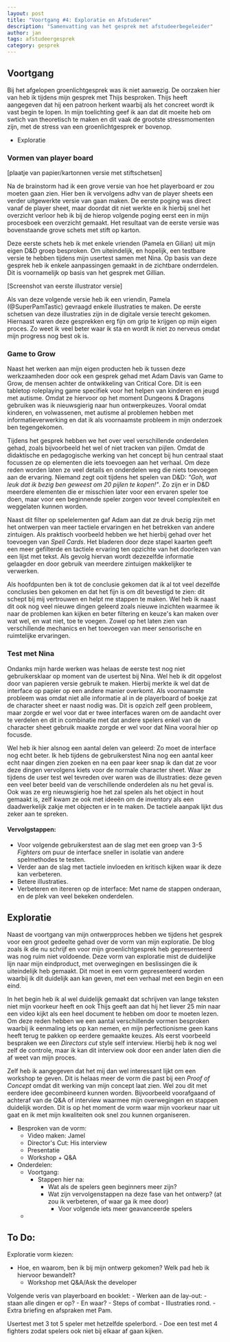 ```yaml
---
layout: post
title: "Voortgang #4: Exploratie en Afstuderen"
description: "Samenvatting van het gesprek met afstudeerbegeleider"
author: jan
tags: afstudeergesprek
category: gesprek
---
```



## Voortgang

Bij het afgelopen groenlichtgesprek was ik niet aanwezig. De oorzaken hier van heb ik tijdens mijn gesprek met Thijs besproken. Thijs heeft aangegeven dat hij een patroon herkent waarbij als het concreet wordt ik vast begin te lopen. In mijn toelichting geef ik aan dat dit moeite heb om swtich van theoretisch te maken en dit vaak de grootste stressmomenten zijn, met de stress van een groenlichtgesprek er bovenop.

 - Exploratie

### Vormen van player board

[plaatje van papier/kartonnen versie met stiftschetsen]

Na de brainstorm had ik een grove versie van hoe het playerboard er zou moeten gaan zien. Hier ben ik vervolgens adhv van de player sheets een verder uitgewerkte versie van gaan maken. De eerste poging was direct vanaf de player sheet, maar doordat dit niet werkte en ik hierbij snel het overzicht verloor heb ik bij de hierop volgende poging eerst een in mijn procesboek een overzicht gemaakt. Het resultaat van de eerste versie was bovenstaande grove schets met stift op karton.

Deze eerste schets heb ik met enkele vrienden (Pamela en Gilian) uit mijn eigen D&D groep besproken. Om uiteindelijk, en hopelijk, een testbare versie te hebben tijdens mijn usertest samen met Nina. Op basis van deze gesprek heb ik enkele aanpassingen gemaakt in de zichtbare onderrdelen. Dit is voornamelijk op basis van het gesprek met Gillian.

[Screenshot van eerste illustrator versie]

Als van deze volgende versie heb ik een vriendin, Pamela (@SuperPamTastic) gevraagd enkele illustraties te maken. De eerste schetsen van deze illustraties zijn in de digitale versie terecht gekomen. Hiernaast waren deze gesprekken erg fijn om grip te krijgen op mijn eigen proces. Zo weet ik veel beter waar ik sta en wordt ik niet zo nerveus omdat mijn progress nog best ok is.


### Game to Grow
Naast het werken aan mijn eigen producten heb ik tussen deze werkzaamheden door ook een gesprek gehad met Adam Davis van Game to Grow, de mensen achter de ontwikkeling van Critical Core. Dit is een tabletop roleplaying game specifiek voor het helpen van kinderen en jeugd met autisme. Omdat ze hiervoor op het moment Dungeons & Dragons gebruiken was ik nieuwsgierig naar hun ontwerpkeuzes. Vooral omdat kinderen, en volwassenen, met autisme al problemen hebben met informatieverwerking en dat ik als voornaamste probleem in mijn onderzoek ben tegengekomen. 

Tijdens het gesprek hebben we het over veel verschillende onderdelen gehad, zoals bijvoorbeeld het wel of niet tracken van pijlen. Omdat de didaktische en pedagogische werking van het concept bij hun centraal staat focussen ze op elementen die iets toevoegen aan het verhaal. Om deze reden worden laten ze veel details en onderdelen weg die niets toevoegen aan de ervaring. Niemand zegt ooit tijdens het spelen van D&D: _"Goh, wat leuk dat ik bezig ben geweest om 20 pijlen te kopen!"_. Zo zijn er in D&D meerdere elementen die er misschien later voor een ervaren speler toe doen, maar voor een beginnende speler zorgen voor teveel complexiteit en weggelaten kunnen worden.

Naast dit filter op spelelementen gaf Adam aan dat ze druk bezig zijn met het ontwerpen van meer tactiele ervaringen en het betrekken van andere zintuigen. Als praktisch voorbeeld hebben we het hierbij gehad over het toevoegen van _Spell Cards_. Het bladeren door deze stapel kaarten geeft een meer gefilterde en tactiele ervaring ten opzichte van het doorlezen van een lijst met tekst. Als gevolg hiervan wordt dezezelfde informatie gelaagder en door gebruik van meerdere zintuigen makkelijker te verwerken.

Als hoofdpunten ben ik tot de conclusie gekomen dat ik al tot veel dezelfde conclusies ben gekomen en dat het fijn is om dit bevestigd te zien: dit schept bij mij vertrouwen en helpt me stappen te maken. Wel heb ik naast dit ook nog veel nieuwe dingen geleerd zoals nieuwe inzichten waarmee ik naar de problemen kan kijken en beter filtering en keuze's kan maken over wat wel, en wat niet, toe te voegen. Zowel op het laten zien van verschillende mechanics en het toevoegen van meer sensorische en ruimtelijke ervaringen.

### Test met Nina
Ondanks mijn harde werken was helaas de eerste test nog niet gebruikersklaar op moment van de usertest bij Nina. Wel heb ik dit opgelost door van papieren versie gebruik te maken. Hierbij merkte ik wel dat de interface op papier op een andere manier overkomt. Als voornaamste probleem was omdat niet alle informatie al in de playerboard of boekje zat de character sheet er naast nodig was. Dit is opzich zelf geen probleem, maar zorgde er wel voor dat er twee interfaces waren om de aandacht over te verdelen en dit in combinatie met dat andere spelers enkel van de character sheet gebruik maakte zorgde er wel voor dat Nina vooral hier op focusde. 

Wel heb ik hier alsnog een aantal delen van geleerd: Zo moet de interface nog echt beter. Ik heb tijdens de gebruikerstest Nina nog een aantal keer echt naar dingen zien zoeken en na een paar keer snap ik dan dat ze voor deze dingen vervolgens kiets voor de normale character sheet. Waar ze tijdens de user test wel tevreden over waren was de illustraties: deze geven een veel beter beeld van de verschillende onderdelen als nu het geval is. Ook was ze erg nieuwsgierig hoe het zal spelen als het object in hout gemaakt is, zelf kwam ze ook met ideeën om de inventory als een daadwerkelijk zakje met objecten er in te maken. De tactiele aanpak lijkt dus zeker aan te spreken.

#### Vervolgstappen:
 - Voor volgende gebruikerstest aan de slag met een groep van 3-5 _Fighters_ om puur de interface sneller in isolatie van andere spelmethodes te testen.  
 - Verder aan de slag met tactiele invloeden en kritisch kijken waar ik deze kan verbeteren. 
 - Betere illustraties.
 - Verbeteren en itereren op de interface: Met name de stappen onderaan, en de plek van veel bekeken onderdelen. 

## Exploratie

Naast de voortgang van mijn ontwerpproces hebben we tijdens het gesprek voor een groot gedeelte gehad over de vorm van mijn exploratie. De blog zoals ik die nu schrijf en voor mijn groenlichtgesprek heb gepresenteerd was nog ruim niet voldoende. Deze vorm van exploratie mist de duidelijke lijn naar mijn eindproduct, met overwegingen en beslissingen die ik uiteindelijk heb gemaakt. Dit moet in een vorm gepresenteerd worden waarbij ik dit duidelijk aan kan geven, met een verhaal met een begin en een eind. 

In het begin heb ik al wel duidelijk gemaakt dat schrijven van lange teksten niet mijn voorkeur heeft en ook Thijs geeft aan dat hij het liever 25 min naar een video kijkt als een heel document te hebben om door te moeten lezen. Om deze reden hebben we een aantal verschillende vormen besproken waarbij ik eenmaling iets op kan nemen, en mijn perfectionisme geen kans heeft terug te pakken op eerdere gemaakte keuzes. Als eerst voorbeeld bespraken we een _Directors cut_ style self interview. Hierbij heb ik nog wel zelf de controle, maar ik kan dit interview ook door een ander laten dien die af weet van mijn proces.

Zelf heb ik aangegeven dat het mij dan wel interessant lijkt om een workshop te geven. Dit is helaas meer de vorm die past bij een _Proof of Concept_ omdat dit werking van mijn concept laat zien. Wel zou dit met eerdere idee gecombineerd kunnen worden. Bijvoorbeeld voorafgaand of achteraf van de Q&A of interview waarmee mijn overwegingen en stappen duidelijk worden. Dit is op het moment de vorm waar mijn voorkeur naar uit gaat en ik met mijn kwaliteiten ook snel zou kunnen organiseren. 

 - Besproken van de vorm:
 	- Video maken: Jamel
 	- Director's Cut: His interview
 	- Presentatie
 	- Workshop + Q&A
 - Onderdelen:
 	- Voortgang:
	 	- Stappen hier na: 
	 		- Wat als de spelers geen beginners meer zijn?
	 		- Wat zijn vervolgenstappen na deze fase van het ontwerp? (at zou ik verbeteren, of waar ga ik mee door)	
	 			- Voor volgende iets meer geavanceerde spelers
	- 

## To Do:

Exploratie vorm kiezen:
 - Hoe, en waarom, ben ik bij mijn ontwerp gekomen? Welk pad heb ik hiervoor bewandelt?
	- Workshop met Q&A/Ask the developer

Volgende veris van playerboard en booklet:
 	- Werken aan de lay-out:
 		- staan alle dingen er op?
 		- En waar?
 			- Steps of combat
 	- Illustraties rond.
 		- Extra briefing en afspraken met Pam.

Usertest met 3 tot 5 speler met hetzelfde spelerbord.
 	- Doe een test met 4 fighters zodat spelers ook niet bij elkaar af gaan kijken. 